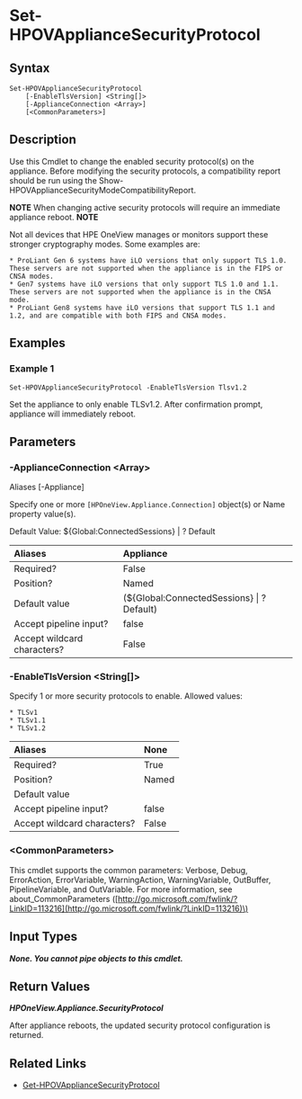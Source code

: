 ﻿---
description: Change the appliance current security protocols. 
---

# Set-HPOVApplianceSecurityProtocol

## Syntax

```text
Set-HPOVApplianceSecurityProtocol
    [-EnableTlsVersion] <String[]>
    [-ApplianceConnection <Array>]
    [<CommonParameters>]
```

## Description

Use this Cmdlet to change the enabled security protocol(s) on the appliance. Before modifying the security protocols, a compatibility report should be run using the Show-HPOVApplianceSecurityModeCompatibilityReport.

 ****NOTE**** When changing active security protocols will require an immediate appliance reboot. ****NOTE**** 

Not all devices that HPE OneView manages or monitors support these stronger cryptography modes. Some examples are:

	* ProLiant Gen 6 systems have iLO versions that only support TLS 1.0. These servers are not supported when the appliance is in the FIPS or CNSA modes.
	* Gen7 systems have iLO versions that only support TLS 1.0 and 1.1. These servers are not supported when the appliance is in the CNSA mode.
	* ProLiant Gen8 systems have iLO versions that support TLS 1.1 and 1.2, and are compatible with both FIPS and CNSA modes.

## Examples

###  Example 1 

```text
Set-HPOVApplianceSecurityProtocol -EnableTlsVersion Tlsv1.2
```

Set the appliance to only enable TLSv1.2. After confirmation prompt, appliance will immediately reboot.

## Parameters

### -ApplianceConnection &lt;Array&gt;

Aliases [-Appliance]

Specify one or more `[HPOneView.Appliance.Connection]` object(s) or Name property value(s).

Default Value: ${Global:ConnectedSessions} | ? Default

| Aliases | Appliance |
| :--- | :--- |
| Required? | False |
| Position? | Named |
| Default value | (${Global:ConnectedSessions} &vert; ? Default) |
| Accept pipeline input? | false |
| Accept wildcard characters? | False |

### -EnableTlsVersion &lt;String[]&gt;

Specify 1 or more security protocols to enable. Allowed values:

	* TLSv1
	* TLSv1.1
	* TLSv1.2

| Aliases | None |
| :--- | :--- |
| Required? | True |
| Position? | Named |
| Default value |  |
| Accept pipeline input? | false |
| Accept wildcard characters? | False |

### &lt;CommonParameters&gt;

This cmdlet supports the common parameters: Verbose, Debug, ErrorAction, ErrorVariable, WarningAction, WarningVariable, OutBuffer, PipelineVariable, and OutVariable. For more information, see about\_CommonParameters \([http://go.microsoft.com/fwlink/?LinkID=113216](http://go.microsoft.com/fwlink/?LinkID=113216)\)

## Input Types

_**None.  You cannot pipe objects to this cmdlet.**_

## Return Values

_**HPOneView.Appliance.SecurityProtocol**_

After appliance reboots, the updated security protocol configuration is returned.


## Related Links

* [Get-HPOVApplianceSecurityProtocol](get-hpovappliancesecurityprotocol.md)
